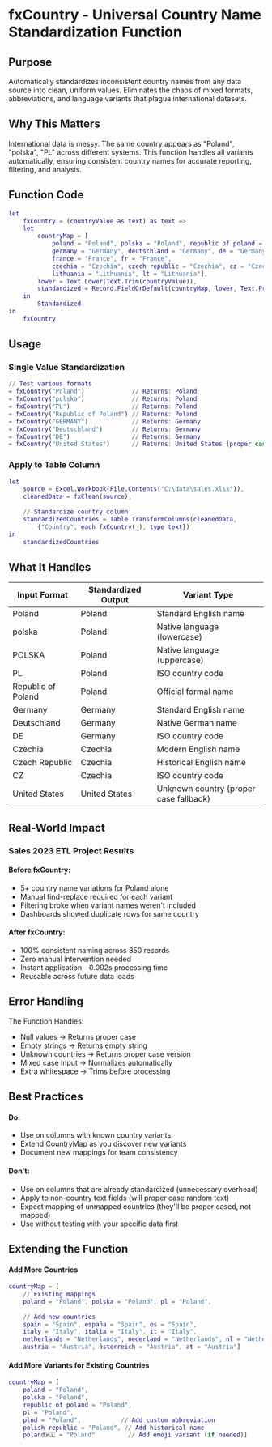 # fxCountry - Universal Country Name Standardization Function

## Purpose
Automatically standardizes inconsistent country names from any data source into clean, uniform values. Eliminates the chaos of mixed formats, abbreviations, and language variants that plague international datasets.

## Why This Matters
International data is messy. The same country appears as "Poland", "polska", "PL" across different systems. This function handles all variants automatically, ensuring consistent country names for accurate reporting, filtering, and analysis.

## Function Code
```m
let
    fxCountry = (countryValue as text) as text =>
    let
        countryMap = [
            poland = "Poland", polska = "Poland", republic of poland = "Poland", pl = "Poland",
            germany = "Germany", deutschland = "Germany", de = "Germany",
            france = "France", fr = "France",
            czechia = "Czechia", czech republic = "Czechia", cz = "Czechia",
            lithuania = "Lithuania", lt = "Lithuania"],
        lower = Text.Lower(Text.Trim(countryValue)),
        standardized = Record.FieldOrDefault(countryMap, lower, Text.Proper(countryValue))
    in
        Standardized
in
    fxCountry
```

## Usage
### Single Value Standardization
```m
// Test various formats
= fxCountry("Poland")             // Returns: Poland
= fxCountry("polska")             // Returns: Poland
= fxCountry("PL")                 // Returns: Poland
= fxCountry("Republic of Poland") // Returns: Poland
= fxCountry("GERMANY")            // Returns: Germany
= fxCountry("Deutschland")        // Returns: Germany
= fxCountry("DE")                 // Returns: Germany
= fxCountry("United States")      // Returns: United States (proper case)
```

### Apply to Table Column
```m
let
    source = Excel.Workbook(File.Contents("C:\data\sales.xlsx")),
    cleanedData = fxClean(source),
    
    // Standardize country column
    standardizedCountries = Table.TransformColumns(cleanedData, 
        {"Country", each fxCountry(_), type text})
in
    standardizedCountries
```

## What It Handles
| Input Format | Standardized Output | Variant Type |
|--------------|---------------------|--------------|
| Poland | Poland | Standard English name |
| polska | Poland | Native language (lowercase) |
| POLSKA | Poland | Native language (uppercase) |
| PL | Poland | ISO country code |
| Republic of Poland | Poland | Official formal name |
| Germany | Germany | Standard English name |
| Deutschland | Germany | Native German name |
| DE | Germany | ISO country code |
| Czechia | Czechia | Modern English name |
| Czech Republic | Czechia | Historical English name |
| CZ | Czechia | ISO country code |
| United States | United States | Unknown country (proper case fallback) |

## Real-World Impact
### Sales 2023 ETL Project Results
#### Before fxCountry:
- 5+ country name variations for Poland alone
- Manual find-replace required for each variant
- Filtering broke when variant names weren't included
- Dashboards showed duplicate rows for same country
#### After fxCountry:
- 100% consistent naming across 850 records
- Zero manual intervention needed
- Instant application - 0.002s processing time
- Reusable across future data loads

## Error Handling
The Function Handles:
- Null values → Returns proper case
- Empty strings → Returns empty string
- Unknown countries → Returns proper case version
- Mixed case input → Normalizes automatically
- Extra whitespace → Trims before processing

## Best Practices
#### Do:
- Use on columns with known country variants
- Extend CountryMap as you discover new variants
- Document new mappings for team consistency
#### Don't:
- Use on columns that are already standardized (unnecessary overhead)
- Apply to non-country text fields (will proper case random text)
- Expect mapping of unmapped countries (they'll be proper cased, not mapped)
- Use without testing with your specific data first

## Extending the Function
#### Add More Countries
```m
countryMap = [
    // Existing mappings
    poland = "Poland", polska = "Poland", pl = "Poland",
    
    // Add new countries
    spain = "Spain", españa = "Spain", es = "Spain",
    italy = "Italy", italia = "Italy", it = "Italy",
    netherlands = "Netherlands", nederland = "Netherlands", nl = "Netherlands",
    austria = "Austria", österreich = "Austria", at = "Austria"]
```

#### Add More Variants for Existing Countries
```m
countryMap = [
    poland = "Poland", 
    polska = "Poland", 
    republic of poland = "Poland", 
    pl = "Poland",
    plnd = "Poland",           // Add custom abbreviation
    polish republic = "Poland", // Add historical name
    poland🇵🇱 = "Poland"         // Add emoji variant (if needed)]
```

